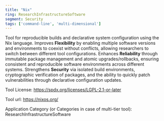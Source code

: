 ```yaml
---
title: "Nix"
ring: ResearchInfrastructureSoftware
segment: Security
tags: ['command-line', 'multi-dimensional']
---
```

Tool for reproducible builds and declarative system configuration using the Nix language. Improves **Flexibility** by enabling multiple software versions and environments to coexist without conflicts, allowing researchers to switch between different tool configurations. Enhances **Reliability** through immutable package management and atomic upgrades/rollbacks, ensuring consistent and reproducible software environments across different systems. Strengthens **Security** via isolated build environments, cryptographic verification of packages, and the ability to quickly patch vulnerabilities through declarative configuration updates.

Tool License: https://spdx.org/licenses/LGPL-2.1-or-later

Tool url: https://nixos.org/

Application Category (or Categories in case of multi-tier tool): ResearchInfrastructureSoftware
